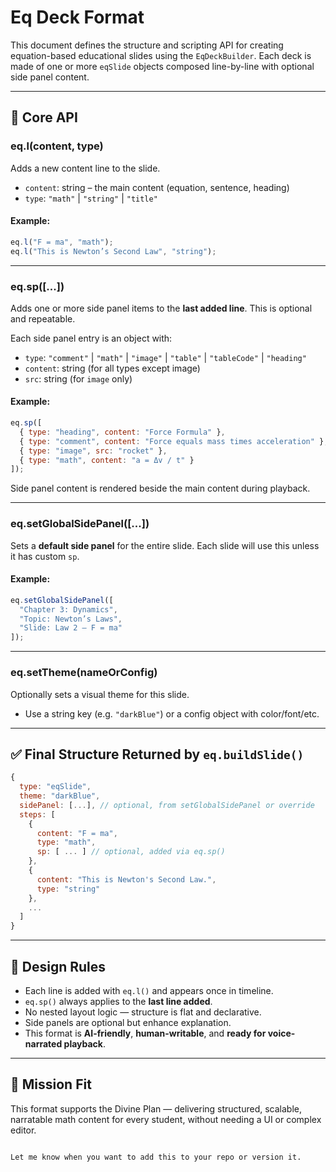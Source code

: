 
# Eq Deck Format

This document defines the structure and scripting API for creating equation-based educational slides using the `EqDeckBuilder`. Each deck is made of one or more `eqSlide` objects composed line-by-line with optional side panel content.

---

## 🧱 Core API

### eq.l(content, type)

Adds a new content line to the slide.

- `content`: string – the main content (equation, sentence, heading)
- `type`: `"math"` | `"string"` | `"title"`

#### Example:
```js
eq.l("F = ma", "math");
eq.l("This is Newton’s Second Law", "string");
````

---

### eq.sp(\[...])

Adds one or more side panel items to the **last added line**. This is optional and repeatable.

Each side panel entry is an object with:

* `type`: `"comment"` | `"math"` | `"image"` | `"table"` | `"tableCode"` | `"heading"`
* `content`: string (for all types except image)
* `src`: string (for `image` only)

#### Example:

```js
eq.sp([
  { type: "heading", content: "Force Formula" },
  { type: "comment", content: "Force equals mass times acceleration" },
  { type: "image", src: "rocket" },
  { type: "math", content: "a = Δv / t" }
]);
```

Side panel content is rendered beside the main content during playback.

---

### eq.setGlobalSidePanel(\[...])

Sets a **default side panel** for the entire slide. Each slide will use this unless it has custom `sp`.

#### Example:

```js
eq.setGlobalSidePanel([
  "Chapter 3: Dynamics",
  "Topic: Newton’s Laws",
  "Slide: Law 2 – F = ma"
]);
```

---

### eq.setTheme(nameOrConfig)

Optionally sets a visual theme for this slide.

* Use a string key (e.g. `"darkBlue"`) or a config object with color/font/etc.

---

## ✅ Final Structure Returned by `eq.buildSlide()`

```js
{
  type: "eqSlide",
  theme: "darkBlue",
  sidePanel: [...], // optional, from setGlobalSidePanel or override
  steps: [
    {
      content: "F = ma",
      type: "math",
      sp: [ ... ] // optional, added via eq.sp()
    },
    {
      content: "This is Newton's Second Law.",
      type: "string"
    },
    ...
  ]
}
```

---

## 🔁 Design Rules

* Each line is added with `eq.l()` and appears once in timeline.
* `eq.sp()` always applies to the **last line added**.
* No nested layout logic — structure is flat and declarative.
* Side panels are optional but enhance explanation.
* This format is **AI-friendly**, **human-writable**, and **ready for voice-narrated playback**.

---

## 🌟 Mission Fit

This format supports the Divine Plan — delivering structured, scalable, narratable math content for every student, without needing a UI or complex editor.

```

Let me know when you want to add this to your repo or version it.
```
